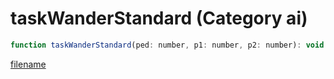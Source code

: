 # taskWanderStandard (Category ai)

```js
function taskWanderStandard(ped: number, p1: number, p2: number): void
```

[filename](taskWanderStandard_m.md ':include')